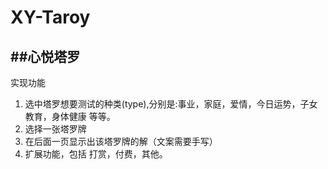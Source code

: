 # XY-Taroy
##心悦塔罗
---------
实现功能
1. 选中塔罗想要测试的种类(type),分别是:事业，家庭，爱情，今日运势，子女教育，身体健康 等等。
2. 选择一张塔罗牌
3. 在后面一页显示出该塔罗牌的解（文案需要手写）
4. 扩展功能，包括 打赏，付费，其他。
